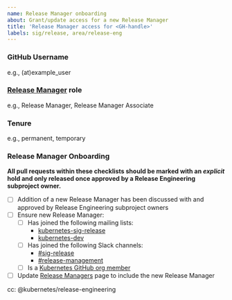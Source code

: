 ```yaml
---
name: Release Manager onboarding
about: Grant/update access for a new Release Manager
title: 'Release Manager access for <GH-handle>'
labels: sig/release, area/release-eng
---
```


### GitHub Username

e.g., (at)example_user

### [Release Manager](https://git.k8s.io/sig-release/release-managers.md) role

e.g., Release Manager, Release Manager Associate

### Tenure

<!--
Provide reasoning behind the tenure selection here.
For temporary access, we should specify a revocation time AND keep the issue open until the temporary Release Manager has been offboarded.

Examples:
- temporary: Alice is a Release Manager Associate being granted temporary elevated access to cut releases. Access should be revoked after the x.y.z-alpha.m release is cut.
- temporary: Carmen is a Release Team Lead being granted Release Manager Associate access to observe Release Management during the x.y release cycle. Access should be revoked once the x.y cycle is complete.
-->
e.g., permanent, temporary

### Release Manager Onboarding

**All pull requests within these checklists should be marked with an _explicit_ hold and only released once approved by a Release Engineering subproject owner.**

- [ ] Addition of a new Release Manager has been discussed with and approved by Release Engineering subproject owners
- [ ] Ensure new Release Manager:
  - [ ] Has joined the following mailing lists:
    - [kubernetes-sig-release](https://groups.google.com/forum/#!forum/kubernetes-sig-release)
    - [kubernetes-dev](https://groups.google.com/a/kubernetes.io/g/dev)
  - [ ] Has joined the following Slack channels:
    - [#sig-release](https://kubernetes.slack.com/messages/C2C40FMNF)
    - [#release-management](https://kubernetes.slack.com/messages/CJH2GBF7Y)
  - [ ] Is a [Kubernetes GitHub org member](https://github.com/kubernetes/community/blob/master/community-membership.md#member)
- [ ] Update [Release Managers](https://git.k8s.io/sig-release/release-managers.md) page to include the new Release Manager

<!-- 
Uncomment the appropriate checklist for the Release Manager role the new candidate will hold.

As you work through the checklist, use the following PRs as guides:
- k/sig-release: https://github.com/kubernetes/sig-release/pull/868
- k/org: https://github.com/kubernetes/org/pull/1440
- k/release: https://github.com/kubernetes/release/pull/950
- k/k8s.io: https://github.com/kubernetes/k8s.io/pull/481
- k/test-infra: https://github.com/kubernetes/test-infra/pull/15465
- k/community: https://github.com/kubernetes/community/pull/4284
-->

<!--
### Release Manager

- [ ] Release Manager has agreed to abide by the guidelines set forth in the
  [Security Release Process](https://git.k8s.io/security/security-release-process.md), specifically the embargo on CVE communications.
  (This must be done as an issue comment by the incoming Release Manager.)
- [ ] Update GitHub configurations in [(`kubernetes/org`)](https://git.k8s.io/org/config)
  - [ ] [`kubernetes` org teams](https://git.k8s.io/org/config/kubernetes/sig-release/teams.yaml)
    - `milestone-maintainers`
    - `publishing-bot-maintainers`
    - `release-engineering`
    - `release-managers`
  - [ ] [`kubernetes-nightly` org teams](https://git.k8s.io/org/config/kubernetes-nightly/sig-release/teams.yaml)
    - `publishing-bot-maintainers`
- [ ] Update `OWNERS` and Google Groups/GCP IAM memberships
  - [ ] `kubernetes/sig-release` `OWNERS_ALIASES`
    - Add entry in the `release-engineering-reviewers` section
      (only if they are not already in the `release-engineering-reviewers`
      or `release-engineering-approvers` section)
  - [ ] `kubernetes/release` `OWNERS_ALIASES`
    - Add entry in the `release-engineering-reviewers` section
      (only if they are not already in the `release-engineering-reviewers`
      or `release-engineering-approvers` section)
  - [ ] `kubernetes/test-infra` `OWNERS_ALIASES`
    - Add entries in the following sections:
      - `release-engineering-reviewers`
      - `release-engineering-approvers`
      - `publishing-bot-reviewers`
  - [ ] `kubernetes/kubernetes`
    - [ ] `OWNERS_ALIASES`
      - Add entry in the `release-engineering-reviewers` section
    - [ ] `staging/publishing/OWNERS`
      - Add entry in the `reviewers` sectionpublishing-bot-reviewers
  - [ ] `kubernetes/k8s.io`
    - [ ] `OWNERS_ALIASES`
      - Add entries in the following sections:
        - `release-engineering-approvers`
        - `publishing-bot-reviewers`
    - [ ] Update Google Groups/GCP IAM membership [(`kubernetes/k8s.io`)](https://git.k8s.io/k8s.io/groups/groups.yaml)
      - `k8s-infra-release-editors@`
      - `k8s-infra-release-viewers@`
      - `release-managers@`
      - `release-managers-private@`
  - [ ] `kubernetes/publishing-bot` `OWNERS_ALIASES`
    - Add entry in the `release-engineering-approvers` section
- [ ] Manually grant permission to post on [kubernetes-announce](https://groups.google.com/forum/#!forum/kubernetes-announce)
- [ ] Manually add to the [Release Team Google Group](https://groups.google.com/a/kubernetes.io/g/release-team)
- [ ] Update Slack `release-managers` User Group [(`kubernetes/community`)](https://git.k8s.io/community/communication/slack-config/sig-release/usergroups.yaml)
- [ ] Manually add to the [#release-private](https://kubernetes.slack.com/archives/GKEA5EL67) Slack channel
-->

<!--
### Release Manager Associate

- [ ] Update GitHub teams [(`kubernetes/org`)](https://git.k8s.io/org/config/kubernetes/sig-release/teams.yaml)
  - `milestone-maintainers`
  - `release-engineering`
- [ ] Update Google Groups/GCP IAM membership [(`kubernetes/k8s.io`)](https://git.k8s.io/k8s.io/groups/groups.yaml)
  - `k8s-infra-release-viewers@`
  - `release-managers@`
-->

cc: @kubernetes/release-engineering
